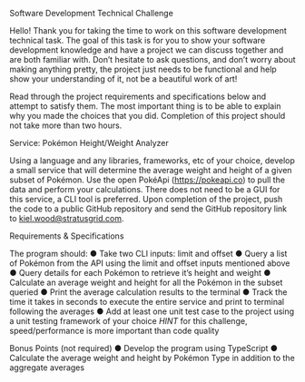 Software Development Technical Challenge

Hello! Thank you for taking the time to work on this software development technical task. The
goal of this task is for you to show your software development knowledge and have a project we
can discuss together and are both familiar with. Don’t hesitate to ask questions, and don’t worry
about making anything pretty, the project just needs to be functional and help show your
understanding of it, not be a beautiful work of art!

Read through the project requirements and specifications below and attempt to satisfy them.
The most important thing is to be able to explain why you made the choices that you did.
Completion of this project should not take more than two hours.

Service: Pokémon Height/Weight Analyzer

Using a language and any libraries, frameworks, etc of your choice, develop a small service that
will determine the average weight and height of a given subset of Pokémon. Use the open
PokéApi (https://pokeapi.co) to pull the data and perform your calculations. There does not
need to be a GUI for this service, a CLI tool is preferred. Upon completion of the project,
push the code to a public GitHub repository and send the GitHub repository link to
kiel.wood@stratusgrid.com.

Requirements & Specifications

The program should:
● Take two CLI inputs: limit and offset
● Query a list of Pokémon from the API using the limit and offset inputs mentioned above
● Query details for each Pokémon to retrieve it’s height and weight
● Calculate an average weight and height for all the Pokémon in the subset queried
● Print the average calculation results to the terminal
● Track the time it takes in seconds to execute the entire service and print to terminal
following the averages
● Add at least one unit test case to the project using a unit testing framework of your
choice
_HINT_ for this challenge, speed/performance is more important than code quality

Bonus Points (not required)
● Develop the program using TypeScript
● Calculate the average weight and height by Pokémon Type in addition to the aggregate
averages
